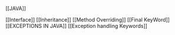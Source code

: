 [[JAVA]]

[[Interface]]
[[Inheritance]]
[[Method Overriding]]
[[Final KeyWord]]
[[EXCEPTIONS IN JAVA]]
[[Exception handling Keywords]]